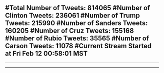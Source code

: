 #Total Number of Tweets: 814065 
#Number of Clinton Tweets: 236061
#Number of Trump Tweets: 215990
#Number of Sanders Tweets: 160205
#Number of Cruz Tweets: 155168
#Number of Rubio Tweets: 35565
#Number of Carson Tweets: 11078
#Current Stream Started at Fri Feb 12 00:58:01 MST
---
---
---
